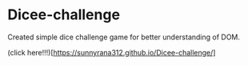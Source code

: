 # Dicee-challenge
Created simple dice challenge game for better understanding of DOM.

(click here!!!)[https://sunnyrana312.github.io/Dicee-challenge/]
